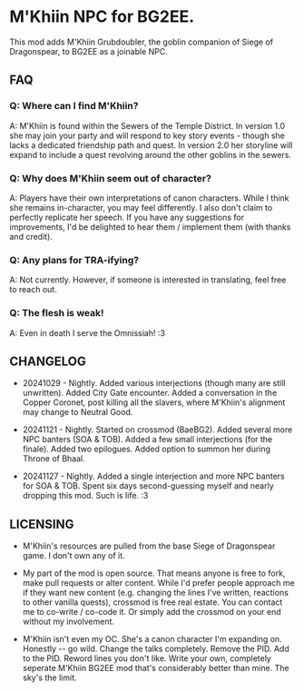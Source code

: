 # M'Khiin NPC for BG2EE. 
This mod adds M'Khiin Grubdoubler, the goblin companion of Siege of Dragonspear, to BG2EE as a joinable NPC.

## FAQ

### Q: Where can I find M'Khiin? 

A: M'Khiin is found within the Sewers of the Temple District. In version 1.0 she may join your party and will respond to key story events - though she lacks a dedicated friendship path and quest. In version 2.0 her storyline will expand to include a quest revolving around the other goblins in the sewers. 

### Q: Why does M'Khiin seem out of character?

A: Players have their own interpretations of canon characters. While I think she remains in-character, you may feel differently. I also don't claim to perfectly replicate her speech. If you have any suggestions for improvements, I'd be delighted to hear them / implement them (with thanks and credit). 

### Q: Any plans for TRA-ifying?

A: Not currently. However, if someone is interested in translating, feel free to reach out. 

### Q: The flesh is weak!

A: Even in death I serve the Omnissiah! :3

## CHANGELOG

* 20241029 - Nightly. Added various interjections (though many are still unwritten). Added City Gate encounter. Added a conversation in the Copper Coronet, post killing all the slavers, where M'Khiin's alignment may change to Neutral Good. 

* 20241121 - Nightly. Started on crossmod (BaeBG2). Added several more NPC banters (SOA & TOB). Added a few small interjections (for the finale). Added two epilogues. Added option to summon her during Throne of Bhaal. 

* 20241127 - Nightly. Added a single interjection and more NPC banters for SOA & TOB. Spent six days second-guessing myself and nearly dropping this mod. Such is life. :3 

## LICENSING
* M'Khiin's resources are pulled from the base Siege of Dragonspear game. I don't own any of it.

* My part of the mod is open source. That means anyone is free to fork, make pull requests or alter content. While I'd prefer people approach me if they want new content (e.g. changing the lines I've written, reactions to other vanilla quests), crossmod is free real estate. You can contact me to co-write / co-code it. Or simply add the crossmod on your end without my involvement.

* M'Khiin isn't even my OC. She's a canon character I'm expanding on. Honestly -- go wild. Change the talks completely. Remove the PID. Add to the PID. Reword lines you don't like. Write your own, completely seperate M'Khiin BG2EE mod that's considerably better than mine. The sky's the limit. 
